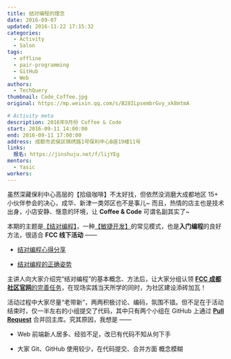 ```yaml
---
title: 结对编程的理念
date: 2016-09-07
updated: 2016-11-22 17:15:32
categories:
  - Activity
  - Salon
tags:
  - offline
  - pair-programming
  - GitHub
  - Web
authors:
  - TechQuery
thumbnail: Code_Coffee.jpg
original: https://mp.weixin.qq.com/s/B28ILpsembrGvy_xk8mtmA

# Activity meta
description: 2016年9月份 Coffee & Code
start: 2016-09-11 14:00:00
end: 2016-09-11 17:00:00
address: 成都市武侯区锦绣路1号保利中心B座19楼11号
links:
  报名: https://jinshuju.net/f/lijYEg
mentors:
  - Yasic
workers:
---
```


虽然深藏保利中心高层的【拾级咖啡】不太好找，但依然没消磨大成都地区 15+ 小伙伴参会的决心，成华、新津一类郊区也不是事儿~ 而且，热情的店主也是技术出身，小店安静、惬意的环境，让 **Coffee & Code** 可谓名副其实了~

本期的主题是[【结对编程】][1]，一种[【敏捷开发】][2]的常见模式，也是**入门编程**的良好方法，很适合 **FCC 线下活动** ——

- [结对编程心得分享][3]

- [结对编程的正确姿势][4]

主讲人向大家介绍完“结对编程”的基本概念、方法后，让大家分组认领 [**FCC 成都社区官网**的完善任务][5]，在现场实践当天所学的同时，为社区建设添砖加瓦！

活动过程中大家尽量“老带新”，两两积极讨论、编码，氛围不错。但不足在于活动结束时，仅一半左右的小组提交了代码，其中只有两个小组在 GitHub 上通过 [**Pull Request**][6] 合并回主库。究其原因，我想是 ——

- Web 前端新人居多、经验不足，改已有代码不知从何下手

- 大家 Git、GitHub 使用较少，在代码提交、合并方面 概念模糊

[1]: https://www.zhihu.com/topic/19553651/
[2]: https://www.zhihu.com/topic/19564208/
[3]: http://blog.jobbole.com/87816/
[4]: http://insights.thoughtworkers.org/pair-programming/
[5]: https://github.com/FreeCodeCamp-Chengdu/FreeCodeCamp-Chengdu.github.io/blob/v0/html/feature.html
[6]: https://help.github.com/en/articles/about-pull-requests
